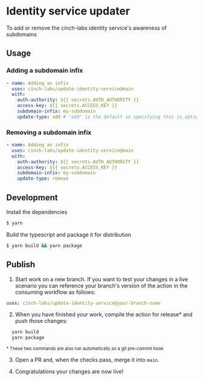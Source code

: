# Identity service updater

To add or remove the cinch-labs identity service's awareness of subdomains

## Usage

### Adding a subdomain infix

```yaml
- name: Adding an infix
  uses: cinch-labs/update-identity-service@main
  with:
    auth-authority: ${{ secrets.AUTH_AUTHORITY }}
    access-key: ${{ secrets.ACCESS_KEY }}
    subdomain-infix: my-subdomain
    update-type: add # "add" is the default so specifying this is optional
```

### Removing a subdomain infix

```yaml
- name: Adding an infix
  uses: cinch-labs/update-identity-service@main
  with:
    auth-authority: ${{ secrets.AUTH_AUTHORITY }}
    access-key: ${{ secrets.ACCESS_KEY }}
    subdomain-infix: my-subdomain
    update-type: remove
```

## Development

Install the dependencies

```bash
$ yarn
```

Build the typescript and package it for distribution

```bash
$ yarn build && yarn package
```

## Publish

1. Start work on a new branch. If you want to test your changes in a live scenario you can reference your branch's version of the action in the consuming workflow as follows:

```yaml
uses: cinch-labs/update-identity-service@your-branch-name
```

2. When you have finished your work, compile the action for release\* and push those changes:

```bash
  yarn build
  yarn package
```

<sub>\* These two commands are also run automatically as a git pre-commit hook</sub>

3. Open a PR and, when the checks pass, merge it into `main`.

4. Congratulations your changes are now live!
